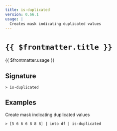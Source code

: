 ```yaml
---
title: is-duplicated
version: 0.66.1
usage: |
  Creates mask indicating duplicated values
---
```


# <code>{{ $frontmatter.title }}</code>

<div style='white-space: pre-wrap;'>{{ $frontmatter.usage }}</div>

## Signature

```> is-duplicated ```

## Examples

Create mask indicating duplicated values
```shell
> [5 6 6 6 8 8 8] | into df | is-duplicated
```
